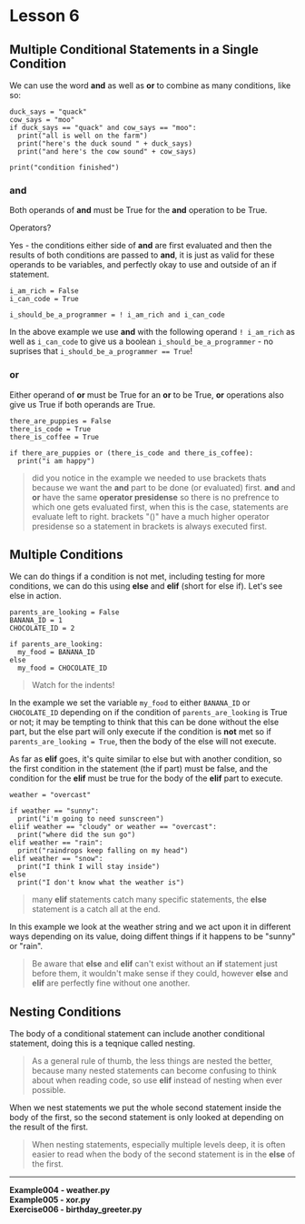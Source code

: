 # Lesson 6

## Multiple Conditional Statements in a Single Condition
We can use the word **and** as well as **or** to combine as many conditions,
like so:
```python3
duck_says = "quack"
cow_says = "moo"
if duck_says == "quack" and cow_says == "moo":
  print("all is well on the farm")
  print("here's the duck sound " + duck_says)
  print("and here's the cow sound" + cow_says)

print("condition finished")
```

### and
Both operands of **and** must be True for the **and** operation to be True.

Operators?

Yes - the conditions either side of **and** are first evaluated and then the
results of both conditions are passed to **and**, it is just as valid for these
operands to be variables, and perfectly okay to use and outside of an if
statement.
```python3
i_am_rich = False
i_can_code = True

i_should_be_a_programmer = ! i_am_rich and i_can_code
```
In the above example we use **and** with the following operand `! i_am_rich`
as well as `i_can_code` to give us a boolean `i_should_be_a_programmer` - no
suprises that `i_should_be_a_programmer == True`!

### or
Either operand of **or** must be True for an **or** to be True, **or**
operations also give us True if both operands are True.
```python3
there_are_puppies = False
there_is_code = True
there_is_coffee = True

if there_are_puppies or (there_is_code and there_is_coffee):
  print("i am happy")
```
> did you notice in the example we needed to use brackets thats because we want
> the **and** part to be done (or evaluated) first. **and** and **or** have the
> same **operator presidense** so there is no prefrence to which one gets
> evaluated first, when this is the case, statements are evaluate left to right.
> brackets "()" have a much higher operator presidense so a statement in
> brackets is always executed first.

## Multiple Conditions

We can do things if a condition is not met, including testing for more
conditions, we can do this using **else** and **elif** (short for else if).
Let's see else in action.
```python3
parents_are_looking = False
BANANA_ID = 1
CHOCOLATE_ID = 2

if parents_are_looking:
  my_food = BANANA_ID
else
  my_food = CHOCOLATE_ID
```
> Watch for the indents!

In the example we set the variable `my_food` to either `BANANA_ID` or
`CHOCOLATE_ID` depending on if the condition of `parents_are_looking` is True or
not; it may be tempting to think that this can be done without the else part,
but the else part will only execute if the condition is **not** met so if
`parents_are_looking = True`, then the body of the else will not execute.

As far as **elif** goes, it's quite similar to else but with another condition,
so the first condition in the statement (the if part) must be false, and the
condition for the **elif** must be true for the body of the **elif** part to
execute.
```python3
weather = "overcast"

if weather == "sunny":
  print("i'm going to need sunscreen")
eliif weather == "cloudy" or weather == "overcast":
  print("where did the sun go")
elif weather == "rain":
  print("raindrops keep falling on my head")
elif weather == "snow":
  print("I think I will stay inside")
else
  print("I don't know what the weather is")
```
> many **elif** statements catch many specific statements, the **else**
> statement is a catch all at the end.

In this example we look at the weather string and we act upon it in different
ways depending on its value, doing diffent things if it happens to be "sunny"
or "rain".

> Be aware that **else** and **elif** can't exist without an **if** statement
> just before them, it wouldn't make sense if they could, however **else** and
> **elif** are perfectly fine without one another.

## Nesting Conditions

The body of a conditional statement can include another conditional statement,
doing this is a teqnique called nesting.

> As a general rule of thumb, the less things are nested the better, because
> many nested statements can become confusing to think about when reading code,
> so use **elif** instead of nesting when ever possible.

When we nest statements we put the whole second statement inside the body of the
first, so the second statement is only looked at depending on the result of the
first.

> When nesting statements, especially multiple levels deep, it is often easier
> to read when the body of the second statement is in the **else** of the first.

---
**Example004 - weather.py**  
**Example005 - xor.py**  
**Exercise006 - birthday_greeter.py**
